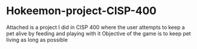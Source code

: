 # Hokeemon-project-CISP-400
Attached is a project I did in CISP 400 where the user attempts to keep a pet alive by feeding and playing with it
Objective of the game is to keep pet living as long as possible
